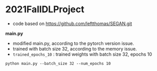 # 2021FallDLProject

- code based on https://github.com/leftthomas/SEGAN.git

**main.py**
- modified main.py, according to the pytorch version issue.
- trained with batch size 32, according to the memory issue.
- ```trained_epochs_10``` : trained weights with batch size 32, epochs 10

```
python main.py --batch_size 32 --num_epochs 10
```

